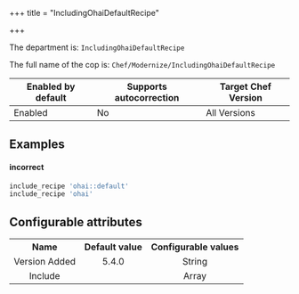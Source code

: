 +++
title = "IncludingOhaiDefaultRecipe"

+++

<!-- This content is automatically generated. See https://github.com/chef/chef-web-docs/blob/main/generated/README.md -->

The department is: `IncludingOhaiDefaultRecipe`

The full name of the cop is: `Chef/Modernize/IncludingOhaiDefaultRecipe`

| Enabled by default | Supports autocorrection | Target Chef Version |
| --- | --- | --- |
| Enabled | No | All Versions |

## Examples


#### incorrect

```ruby
include_recipe 'ohai::default'
include_recipe 'ohai'
```

## Configurable attributes

<table>
<tbody><tr>
<th>Name</th>
<th>Default value</th>
<th>Configurable values</th>
</tr>
<tr>
<td style="text-align:center">Version Added</td>
<td style="text-align:center">5.4.0</td>
<td style="text-align:center">String</td>
</tr>
<tr><td style="text-align:center">Include</td>
<td style="text-align:center"><ul>
</ul>
</td>
<td style="text-align:center">Array</td>
</tr></tbody></table>

